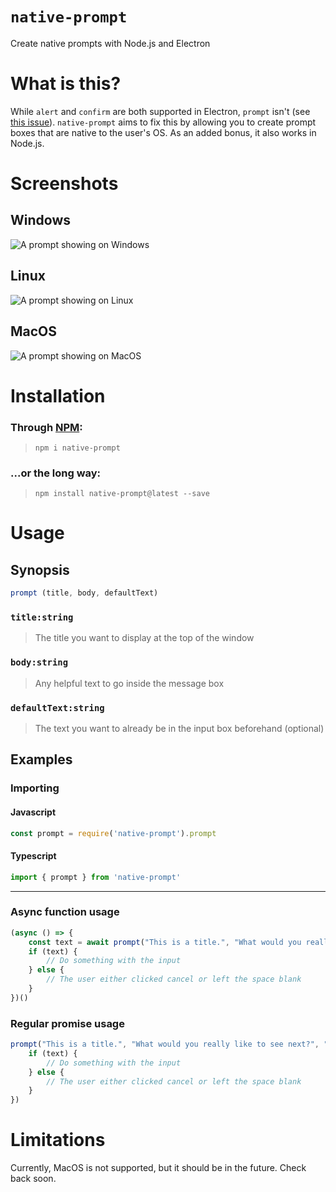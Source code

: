 # `native-prompt`
Create native prompts with Node.js and Electron

# What is this?
While `alert` and `confirm` are both supported in Electron, `prompt` isn't (see [this issue](https://github.com/electron/electron/issues/472)). `native-prompt` aims to fix this by allowing you to create prompt boxes that are native to the user's OS. As an added bonus, it also works in Node.js.

# Screenshots
## Windows
![A prompt showing on Windows](https://raw.githubusercontent.com/ssight/native-prompt/master/screenshots/Windows.png)
## Linux
![A prompt showing on Linux](https://raw.githubusercontent.com/ssight/native-prompt/master/screenshots/Linux.png)
## MacOS
![A prompt showing on MacOS](https://raw.githubusercontent.com/ssight/native-prompt/master/screenshots/MacOS.png)

# Installation
### Through [NPM](https://www.npmjs.com/package/native-prompt):
>`npm i native-prompt`
### ...or the long way:
>`npm install native-prompt@latest --save`

# Usage
## Synopsis
```js
prompt (title, body, defaultText)
```
### `title:string`
>The title you want to display at the top of the window
### `body:string`
>Any helpful text to go inside the message box
### `defaultText:string`
>The text you want to already be in the input box beforehand (optional)

## Examples
### Importing
#### Javascript
```js
const prompt = require('native-prompt').prompt
```
#### Typescript
```ts
import { prompt } from 'native-prompt'
```
---
### Async function usage
```js
(async () => {
    const text = await prompt("This is a title.", "What would you really like to see next?", "Nothing");
    if (text) {
        // Do something with the input
    } else {
        // The user either clicked cancel or left the space blank
    }
})()
```
### Regular promise usage
```js
prompt("This is a title.", "What would you really like to see next?", "Nothing").then(text => {
    if (text) {
        // Do something with the input
    } else {
        // The user either clicked cancel or left the space blank
    }
})
```

# Limitations
Currently, MacOS is not supported, but it should be in the future. Check back soon.